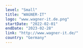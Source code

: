 ```yaml
---
level: "Small"
title: "WAGNER-IT"
logo: "www.wagner-it.de.png"
startDate: "2022-02-01"
endDate: "2023-02-28"
link: "http://www.wagner-it.de/"
country: "Germany"
---
```

